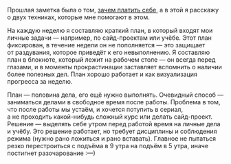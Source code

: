 Прошлая заметка была о том, [зачем платить себе](/notes/2018-11-20-pay-yourself-first), а в этой я расскажу о двух техниках, которые мне помогают в этом.

На каждую неделю я составляю краткий план, в который входят мои личные задачи — например, по сайд-проектам или учёбе. Этот план фиксирован, в течение недели он не пополняется — это защищает от раздувания, которое приведёт к его невыполнению. Я составляю план в блокноте, который лежит на рабочем столе — он всегда перед глазами, и в моменты прокрастинации заставляет вспомнить о наличии более полезных дел. План хорошо работает и как визуализация прогресса за неделю.

План — половина дела, его ещё нужно выполнять. Очевидный способ — заниматься делами в свободное время после работы. Проблема в том, что после работы мы устаём, и хочется потупить в сериал, а не проходить какой-нибудь сложный курс или делать сайд-проект. Решение — выделять себе утром перед работой время на личные дела и учёбу. Это решение работает, но требует дисциплины и соблюдения режима (нужно рано ложиться и рано вставать). Главное не пытаться резко перестроиться с подъёма в 9 утра на подъём в 5 утра, иначе постигнет разочарование :—)
